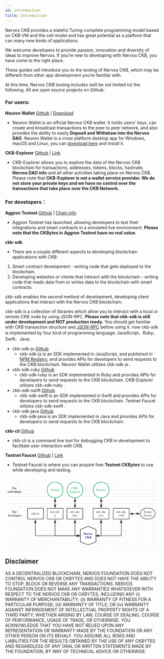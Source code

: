 ```yaml
---
id: introduction
title: Introduction
---
```

Nervos CKB provides a stateful Turing-complete programming model based on CKB-VM and the cell model and has great potential as a platform that can many new kinds of applications. 

We welcome developers to provide passion, innovation and diversity of ideas to improve Nervos. If you’re new to developing with Nervos CKB, you have come to the right place. 

These guides will introduce you to the tooling of Nervos CKB, which may be different from other app development you’re familiar with.

At this time, Nervos CKB tooling includes (will be not limited to) the following. All are open source projects on Github:

### For users: 

**Neuron Wallet**  [Github](https://github.com/nervosnetwork/neuron) | [Download](https://github.com/nervosnetwork/neuron/releases)
* Neuron Wallet is an official Nervos CKB wallet. It holds users’ keys, can create 
and broadcast transactions to the peer to peer network, and also provides the ability to easily **Deposit and Withdraw into the Nervos DAO**.
 Neuron Wallet is a cross platform desktop app for Windows, macOS and Linux, you can [download here](https://github.com/nervosnetwork/neuron/releases) and install it.

**CKB-Explorer**  [Github](https://github.com/nervosnetwork/ckb-explorer) | [Link](https://explorer.nervos.org/)
* CKB-Explorer allows you to explore the data of the Nervos CKB blockchain for transactions, addresses, tokens, blocks, hashrate, **Nervos DAO info** and all other activities taking place on Nervos CKB. Please note that **CKB-Explorer is not a wallet service provider. We do not store your private keys and we have no control over the transactions that take place over the CKB Network.**

### For developers：

**Aggron Testnet**  [Github](https://github.com/nervosnetwork/ckb) | [Chain info](https://github.com/nervosnetwork/ckb/wiki/Chains)
* Aggron Testnet has launched, allowing developers to test their integrations and smart contracts in a simulated live environment. **Please note that the CKBytes in Aggron Testnet have no real value.**

**ckb-sdk**
* There are a couple different aspects to developing blockchain applications with CKB:

1. Smart contract development - writing code that gets deployed to the blockchain.
2. Developing websites or clients that interact with the blockchain - writing code that reads data from or writes data to the blockchain with smart contracts.

ckb-sdk enables the second method of development, developing client applications that interact with the Nervos CKB blockchain. 

ckb-sdk is a collection of libraries which allow you to interact with a local or remote CKB node by using JSON-RPC. **Please note that ckb-sdk is still under development and NOT production ready.** You should get familiar with CKB transaction structure and [JSON-RPC](https://github.com/nervosnetwork/ckb/tree/develop/rpc) before using it. now ckb-sdk is implemented by four kind of programming language: JavaScript、Ruby、Swift、Java.

* ckb-sdk-js  [Github](https://github.com/nervosnetwork/ckb-sdk-js)
    * ckb-sdk-js is an SDK implemented in JavaScript, and published in [NPM Registry](https://www.npmjs.com/package/@nervosnetwork/ckb-sdk-core/), and provides APIs for developers to send requests to the CKB blockchain. Neuron Wallet utilizes ckb-sdk-js .
* ckb-sdk-ruby  [Github](https://github.com/nervosnetwork/ckb-sdk-ruby)
    * ckb-sdk-ruby is an SDK implemented in Ruby and provides APIs for developers to send requests to the CKB blockchain. CKB-Explorer utilizes ckb-sdk-ruby .
* ckb-sdk-swift  [Github](https://github.com/nervosnetwork/ckb-sdk-swift)
    * ckb-sdk-swift is an SDK implemented in Swift and provides APIs for developers to send requests to the CKB blockchain. Testnet Faucet utilizes ckb-sdk-swift .
* ckb-sdk-java  [Github](https://github.com/nervosnetwork/ckb-sdk-java)
    * ckb-sdk-java is an SDK implemented in Java and provides APIs for developers to send requests to the CKB blockchain.

**ckb-cli**  [Github](https://github.com/nervosnetwork/ckb-cli)

* ckb-cli is a command line tool for debugging CKB in development to facilitate user interaction with CKB. 

**Testnet Faucet**  [Github](https://github.com/nervosnetwork/ckb-testnet-faucet) | [Link](https://faucet.nervos.org/auth)
* Testnet Faucet is where you can acquire free **Testnet CKBytes** to use while developing and testing.

<img src="../assets/tooling/introduction.png" width= "600"/>

## Disclaimer

AS A DECENTRALIZED BLOCKCHAIN, NERVOS FOUNDATION DOES NOT CONTROL NERVOS CKB OR CKBYTES AND DOES NOT HAVE THE ABILITY TO STOP, BLOCK OR REVERSE ANY TRANSACTIONS. NERVOS FOUNDATION DOES NOT MAKE ANY WARRANTIES WHATSOEVER WITH RESPECT TO THE NERVOS CKB OR CKBYTES, INCLUDING ANY (i) WARRANTY OF MERCHANTABILITY; (ii) WARRANTY OF FITNESS FOR A PARTICULAR PURPOSE; (iii) WARRANTY OF TITLE; OR (iv) WARRANTY AGAINST INFRINGEMENT OF INTELLECTUAL PROPERTY RIGHTS OF A THIRD PARTY; WHETHER ARISING BY LAW, COURSE OF DEALING, COURSE OF PERFORMANCE, USAGE OF TRADE, OR OTHERWISE. YOU ACKNOWLEDGE THAT YOU HAVE NOT RELIED UPON ANY REPRESENTATION OR WARRANTY MADE BY THE FOUNDATION OR ANY OTHER PERSON ON ITS BEHALF. YOU ASSUME ALL RISKS AND LIABILITIES FOR THE RESULTS OBTAINED BY THE USE OF ANY CKBYTES AND REGARDLESS OF ANY ORAL OR WRITTEN STATEMENTS MADE BY THE FOUNDATION, BY WAY OF TECHNICAL ADVICE OR OTHERWISE.
